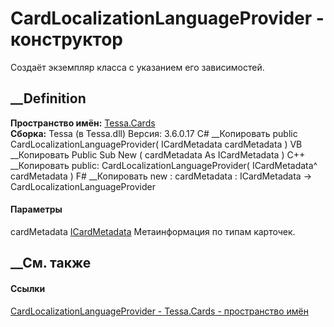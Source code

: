 # CardLocalizationLanguageProvider - конструктор
Создаёт экземпляр класса с указанием его зависимостей.
## __Definition
 **Пространство имён:** [Tessa.Cards](N_Tessa_Cards.htm)  
 **Сборка:** Tessa (в Tessa.dll) Версия: 3.6.0.17
C# __Копировать
     public CardLocalizationLanguageProvider(
    	ICardMetadata cardMetadata
    )
VB __Копировать
     Public Sub New ( 
    	cardMetadata As ICardMetadata
    )
C++ __Копировать
     public:
    CardLocalizationLanguageProvider(
    	ICardMetadata^ cardMetadata
    )
F# __Копировать
     new : 
            cardMetadata : ICardMetadata -> CardLocalizationLanguageProvider
#### Параметры
cardMetadata [ICardMetadata](T_Tessa_Cards_ICardMetadata.htm)
    Метаинформация по типам карточек.
##  __См. также
#### Ссылки
[CardLocalizationLanguageProvider -
](T_Tessa_Cards_CardLocalizationLanguageProvider.htm)
[Tessa.Cards - пространство имён](N_Tessa_Cards.htm)
